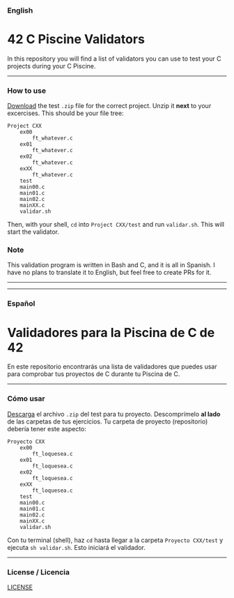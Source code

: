 ### English
# 42 C Piscine Validators
In this repository you will find a list of validators you can use to test your C projects during your C Piscine.

---
### How to use
[Download](zip_files) the test `.zip` file for the correct project. Unzip it **next** to your excercises. This should be your file tree:
```
Project CXX
    ex00
        ft_whatever.c
    ex01
        ft_whatever.c
    ex02
        ft_whatever.c
    exXX
        ft_whatever.c
    test
	main00.c
	main01.c
	main02.c
	mainXX.c
	validar.sh
```
Then, with your shell, `cd` into `Project CXX/test` and run `validar.sh`. This will start the validator. 
### Note
This validation program is written in Bash and C, and it is all in Spanish. I have no plans to translate it to English, but feel free to create PRs for it.

---
---
### Español
# Validadores para la Piscina de C de 42
En este repositorio encontrarás una lista de validadores que puedes usar para comprobar tus proyectos de C durante tu Piscina de C.

---
### Cómo usar
[Descarga](zip_files) el archivo `.zip` del test para tu proyecto. Descomprímelo **al lado** de las carpetas de tus ejercicios. Tu carpeta de proyecto (repositorio) debería tener este aspecto:
```
Proyecto CXX
    ex00
        ft_loquesea.c
    ex01
        ft_loquesea.c
    ex02
        ft_loquesea.c
    exXX
        ft_loquesea.c
    test
	main00.c
	main01.c
	main02.c
	mainXX.c
	validar.sh
```
Con tu terminal (shell), haz `cd` hasta llegar a la carpeta `Proyecto CXX/test` y ejecuta `sh validar.sh`. Esto iniciará el validador.

---
### License / Licencia
[LICENSE](LICENSE)
